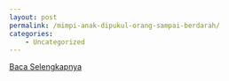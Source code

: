 ```yaml
---
layout: post
permalink: /mimpi-anak-dipukul-orang-sampai-berdarah/
categories:
    - Uncategorized
---
```


[Baca Selengkapnya](/09)